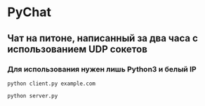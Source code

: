# PyChat
## Чат на питоне, написанный за два часа с использованием UDP сокетов
### Для использования нужен лишь Python3  и белый IP
```shell
python client.py example.com
```
```shell
python server.py
```
